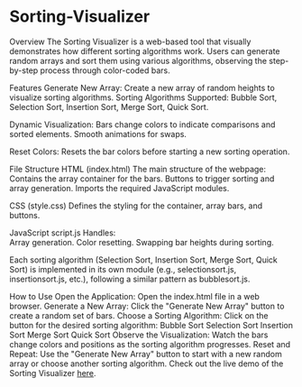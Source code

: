 # Sorting-Visualizer

Overview
The Sorting Visualizer is a web-based tool that visually demonstrates how different sorting algorithms work. Users can generate random arrays and sort them using various algorithms, observing the step-by-step process through color-coded bars.

Features
Generate New Array: Create a new array of random heights to visualize sorting algorithms.
Sorting Algorithms Supported:
  Bubble Sort,
  Selection Sort,
  Insertion Sort,
  Merge Sort,
  Quick Sort.

Dynamic Visualization: 
  Bars change colors to indicate comparisons and sorted elements.
  Smooth animations for swaps.

Reset Colors: Resets the bar colors before starting a new sorting operation.

File Structure
  HTML (index.html)
    The main structure of the webpage:
        Contains the array container for the bars.
        Buttons to trigger sorting and array generation.
        Imports the required JavaScript modules.

  CSS (style.css)
    Defines the styling for the container, array bars, and buttons. 

  JavaScript
      script.js
      Handles:  
        Array generation.
        Color resetting.
        Swapping bar heights during sorting.

  Each sorting algorithm (Selection Sort, Insertion Sort, Merge Sort, Quick Sort) is implemented in its own module (e.g., selectionsort.js, insertionsort.js, etc.), following a similar pattern as bubblesort.js.

How to Use
  Open the Application:
    Open the index.html file in a web browser.
  Generate a New Array:
    Click the "Generate New Array" button to create a random set of bars.
  Choose a Sorting Algorithm:
    Click on the button for the desired sorting algorithm:
      Bubble Sort
      Selection Sort
      Insertion Sort
      Merge Sort
      Quick Sort
  Observe the Visualization:
    Watch the bars change colors and positions as the sorting algorithm progresses.
  Reset and Repeat:
    Use the "Generate New Array" button to start with a new random array or choose another sorting algorithm.
Check out the live demo of the Sorting Visualizer [here](https://sahitha-chunduri.github.io/Sorting-Visualizer/).
